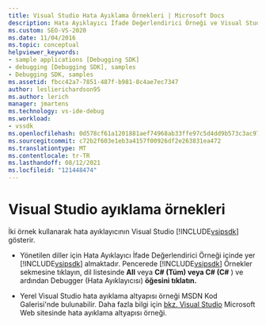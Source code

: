 ```yaml
---
title: Visual Studio Hata Ayıklama Örnekleri | Microsoft Docs
description: Hata Ayıklayıcı İfade Değerlendirici Örneği ve Visual Studio Hata Ayıklama Altyapısı Örneği, Visual Studio SDK'sını kullanarak Visual Studio genişletmeyi gösterir.
ms.custom: SEO-VS-2020
ms.date: 11/04/2016
ms.topic: conceptual
helpviewer_keywords:
- sample applications [Debugging SDK]
- debugging [Debugging SDK], samples
- Debugging SDK, samples
ms.assetid: fbcc42a7-7851-487f-b981-8c4ae7ec7347
author: leslierichardson95
ms.author: lerich
manager: jmartens
ms.technology: vs-ide-debug
ms.workload:
- vssdk
ms.openlocfilehash: 0d578cf61a1201881aef74968ab33ffe97c5d4dd9b573c3ac97f5e89fa2a723c
ms.sourcegitcommit: c72b2f603e1eb3a4157f00926df2e263831ea472
ms.translationtype: MT
ms.contentlocale: tr-TR
ms.lasthandoff: 08/12/2021
ms.locfileid: "121448474"
---
```

# <a name="visual-studio-debugging-samples"></a>Visual Studio ayıklama örnekleri
İki örnek kullanarak hata ayıklayıcının Visual Studio [!INCLUDE[vsipsdk](../../extensibility/includes/vsipsdk_md.md)] gösterir.

- Yönetilen diller için Hata Ayıklayıcı İfade Değerlendirici Örneği içinde yer [!INCLUDE[vsipsdk](../../extensibility/includes/vsipsdk_md.md)] almaktadır. Pencerede [!INCLUDE[vsipsdk](../../extensibility/includes/vsipsdk_md.md)] Örnekler sekmesine  tıklayın, dil listesinde **All** veya **C# (Tüm) veya C# (C#** ) ve ardından Debugger (Hata Ayıklayıcısı) **öğesini tıklatın.**

- Yerel Visual Studio hata ayıklama altyapısı örneği MSDN Kod Galerisi'nde bulunabilir. Daha fazla bilgi için [bkz. Visual Studio](https://code.msdn.microsoft.com/Visual-Studio-Debug-Engine-c2e21c0e) Microsoft Web sitesinde hata ayıklama altyapısı örneği.
